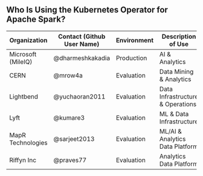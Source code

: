 ## Who Is Using the Kubernetes Operator for Apache Spark?

| Organization | Contact (Github User Name) | Environment | Description of Use |
| ------------- | ------------- | ------------- | ------------- |
| Microsoft (MileIQ) |@dharmeshkakadia| Production | AI & Analytics |
| CERN|@mrow4a| Evaluation | Data Mining & Analytics |
| Lightbend |@yuchaoran2011| Evaluation | Data Infrastructure & Operations |
| Lyft |@kumare3| Evaluation | ML & Data Infrastructure |
| MapR Technologies |@sarjeet2013| Evaluation | ML/AI & Analytics Data Platform |
| Riffyn Inc |@praves77| Evaluation | Analytics Data Platform |
